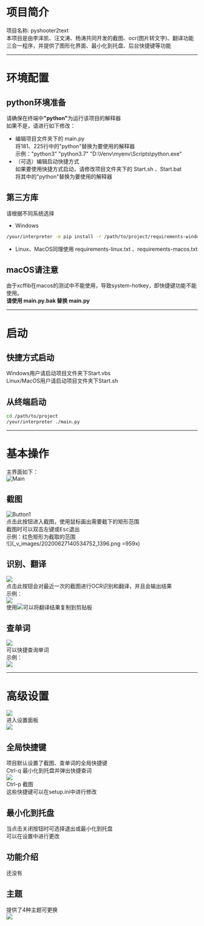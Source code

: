 # 项目简介
项目名称: pyshooter2text  
本项目是由李泽凯、汪文涛、杨涛共同开发的截图、ocr(图片转文字)、翻译功能三合一程序，并提供了图形化界面、最小化到托盘、后台快捷键等功能  
___
# 环境配置
## python环境准备
请确保在终端中<b>"python"</b>为运行该项目的解释器  
如果不是，请进行如下修改：  
- 编辑项目文件夹下的 main.py  
将181、225行中的"python"替换为要使用的解释器  
示例："python3" "python3.7" "D:\Venv\myenv\Scripts\python.exe"
- （可选）编辑启动快捷方式  
如果要使用快捷方式启动，请修改项目文件夹下的 Start.sh 、Start.bat  
将其中的"python"替换为要使用的解释器  
## 第三方库
请根据不同系统选择  
- Windows
```sh
/your/interpreter -m pip install -r /path/to/project/requirements-windows.txt
```
- Linux、MacOS同理使用 requirements-linux.txt 、requirements-macos.txt
## macOS请注意
由于xcffib在macos的测试中不能使用，导致system-hotkey，即快捷键功能不能使用。  
__请使用 main.py.bak 替换 main.py__
___
# 启动
## 快捷方式启动
Windows用户请启动项目文件夹下Start.vbs  
Linux/MacOS用户请启动项目文件夹下Start.sh  
## 从终端启动
```sh
cd /path/to/project
/your/interpreter ./main.py
```
___
# 基本操作
主界面如下：  
![Main](_v_images/20200627133856366_9516.png)  
## 截图
![Button1](_v_images/20200627133947753_29880.png)  
点击此按钮进入截图，使用鼠标画出需要截下的矩形范围  
截图时可以双击左键或<kbd>Esc</kbd>退出  
示例：红色矩形为截取的范围  
![](_v_images/20200627140534752_1396.png =959x)  
## 识别、翻译
![](_v_images/20200627134517732_29759.png)  
点击此按钮会对最近一次的截图进行OCR识别和翻译，并且会输出结果  
示例：  
![](_v_images/20200627140735419_24754.png)  
使用![](_v_images/20200627142530199_31400.png)可以将翻译结果复制到剪贴板  
## 查单词
![](_v_images/20200627140819421_22567.png)  
可以快捷查询单词  
示例：  
![](_v_images/20200627140656280_27158.png)  
___
# 高级设置
![](_v_images/20200627141649065_2999.png)  
进入设置面板  
![](_v_images/20200628112132614_11176.png)  
## 全局快捷键
项目默认设置了截图、查单词的全局快捷键  
Ctrl-q    最小化到托盘并弹出快捷查词  
![](_v_images/20200627141349636_28339.png)  
Ctrl-p    截图  
这些快捷键可以在setup.ini中进行修改  
## 最小化到托盘
当点击关闭按钮时可选择退出或最小化到托盘  
可以在设置中进行更改  
## 功能介绍
还没有  
## 主题
提供了4种主题可更换  
![](_v_images/20200627141921032_10584.png)  
